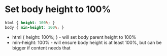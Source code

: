 # Set body height to 100%

```css
html { height: 100%; }
body { min-height: 100%; }
```

- html { height: 100%; } - will set body parent height to 100%
- min-height: 100% - will ensure body height is at least 100%, but can be bigger if content needs that
